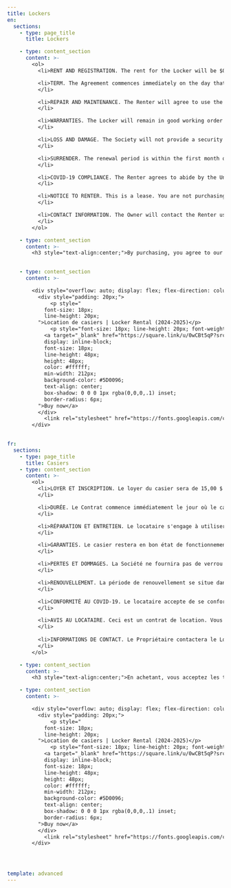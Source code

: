 ```yaml
---
title: Lockers
en:
  sections:
    - type: page_title
      title: Lockers

    - type: content_section
      content: >-
        <ol>
          <li>RENT AND REGISTRATION. The rent for the Locker will be $0.00 for one, or both semester(s) of the 2022-2023 Academic Year and must be registered with the Engineering Students’ Society (the “Society”).</li>

          <li>TERM. The Agreement commences immediately on the day that the Locker is registered with the Owner and will continue until the end of the semester chosen. (the "Term").
          </li>

          <li>REPAIR AND MAINTENANCE. The Renter will agree to use the Locker in a good and careful manner and will comply with all of the manufacturer's requirements and recommendations respecting the Locker and with any applicable law, whether local, provincial or federal, respecting the use of the Locker, including, but not limited to, environmental and copyright law. The Renter will use the Locker for the purpose for which it was designed and not for any other purpose. Failure to do so can result in a loss of access to rental privileges for the remainder of the Agreement.
          </li>

          <li>WARRANTIES. The Locker will remain in good working order and be returned to the Society in a clean and acceptable condition at the end of the Rental Period. 
          </li>

          <li>LOSS AND DAMAGE. The Society will not provide a security lock. It is the sole responsibility of the Renter to provide a security lock for the duration of the Agreement. The Society will not be responsible for the loss or damage of the Renter’s goods under any condition.
          </li>

          <li>SURRENDER. The renewal period is within the first month of the new semester. The Society will post an official deadline at a minimum of two (2) weeks in advance. Failure to renew and register the locker for the subsequent rental period will result in the loss of the Renter’s personal lock and Locker. Lockers not renewed must be vacated by the last day of the renewal period’s notice. Items left in the locker will be recoverable for a fee of $5 for a period of one (1) month after the last day of the renewal period. Claims for Items must be made in person at the Society’s office. Items left for longer than a month will be donated and/or disposed of.
          </li>

          <li>COVID-19 COMPLIANCE. The Renter agrees to abide by the University of Ottawa’s COVID-19 Health and Safety Protocols and Policies as outlined on www.uottawa.ca/coronavirus/en. The Renter understands that it is their responsibility to maintain a six (6) foot distance from other Locker users while accessing their Locker. The Renter agrees to regularly disinfect their Locker for the duration of the Agreement. By signing this Agreement, the Renter accepts the risks of COVID-19 exposure while on campus grounds and understands their compliance to the ever-changing guidelines provided by the University of Ottawa and Ottawa Public Health. 
          </li>

          <li>NOTICE TO RENTER. This is a lease. You are not purchasing the Locker outlined in this Agreement. Do not sign this Agreement until you have read it in full. You are entitled to a copy of this Agreement upon completion. 
          </li>

          <li>CONTACT INFORMATION. The Owner will contact the Renter using the following information provided. Should there be a lack of communication and accessibility, the Renter will no longer be eligible to rent from the Owner. 
          </li>
        </ol>

    - type: content_section
      content: >-
        <h3 style="text-align:center;">By purchasing, you agree to our terms and conditions stated above.</h3>
        

    - type: content_section
      content: >-

        <div style="overflow: auto; display: flex; flex-direction: column; justify-content: flex-end; align-items: center; background:#FFFFFF; border: 1px solid rgba(0, 0, 0, 0.1); box-shadow: -2px 10px 5px rgba(0, 0, 0, 0); border-radius: 10px">
          <div style="padding: 20px;">
              <p style="
            font-size: 18px;
            line-height: 20px;
          ">Location de casiers | Locker Rental (2024-2025)</p>
              <p style="font-size: 18px; line-height: 20px; font-weight: 600;">$15.00 – $25.00</p>
            <a target="_blank" href="https://square.link/u/0wCBt5qP?src=embed" style="
            display: inline-block;
            font-size: 18px;
            line-height: 48px;
            height: 48px;
            color: #ffffff;
            min-width: 212px;
            background-color: #5D0096;
            text-align: center;
            box-shadow: 0 0 0 1px rgba(0,0,0,.1) inset;
            border-radius: 6px;
          ">Buy now</a>
          </div>
            <link rel="stylesheet" href="https://fonts.googleapis.com/css?family=Karla">
        </div>
      

fr:
  sections:
    - type: page_title
      title: Casiers
    - type: content_section
      content: >-
        <ol>
          <li>LOYER ET INSCRIPTION. Le loyer du casier sera de 15,00 $ pour un ou 25,00 $ pour les deux semestres de l'année universitaire 2024-2025 et doit être enregistré auprès de l’Association des Étudiants en Génie (la " Société ").
          </li>

          <li>DURÉE. Le Contrat commence immédiatement le jour où le casier est enregistré auprès du propriétaire et se poursuivra jusqu'à la fin du semestre choisi. (la "Durée").
          </li>

          <li>RÉPARATION ET ENTRETIEN. Le locataire s'engage à utiliser le casier d'une manière bonne et prudente, et à se conformer à toutes les exigences et recommandations du fabricant concernant le casier et à toute loi applicable, qu'elle soit locale, étatique ou fédérale, concernant l'utilisation du casier, y compris, mais sans s'y limiter, la loi sur l'environnement et le droit d'auteur. Le locataire utilisera le casier aux fins pour lesquelles il a été conçu et non à d'autres fins. Tout manquement à cette règle peut entraîner la perte de l'accès aux privilèges de location pour le reste du contrat. 
          </li>

          <li>GARANTIES. Le casier restera en bon état de fonctionnement et sera rendu à la Société dans un état propre et acceptable à la fin de la période de location. 
          </li>

          <li>PERTES ET DOMMAGES. La Société ne fournira pas de verrou de sécurité. Il est de la seule responsabilité du locataire de fournir un cadenas de sécurité pour la durée du contrat. La Société ne sera pas responsable de la perte ou de l'endommagement des biens du locataire dans quelque condition que ce soit.
          </li>

          <li>RENOUVELLEMENT. La période de renouvellement se situe dans le premier mois du nouveau semestre. La Société affichera une date limite officielle au moins deux (2) semaines à l'avance. L'absence de renouvellement et d'enregistrement du casier pour la période de location suivante entraînera la perte de la serrure et du casier personnel du locataire. Les casiers non renouvelés doivent être libérés au plus tard le dernier jour de l'avis de la période de renouvellement. Les articles laissés dans le casier seront récupérables moyennant des frais de 5 $ pour une période d'un (1) mois après le dernier jour de la période de renouvellement. Les réclamations pour les articles doivent être faites en personne au bureau de la Société. Les articles laissés pendant plus d'un mois seront donnés et/ou éliminés.
          </li>

          <li>CONFORMITÉ AU COVID-19. Le locataire accepte de se conformer aux protocoles et aux politiques de santé et de sécurité du COVID-19 de l'Université d'Ottawa, tels que décrits sur le site https://www.uottawa.ca/coronavirus/fr. Le locataire comprend qu'il est de sa responsabilité de maintenir une distance de six (6) pieds des autres utilisateurs de casiers lorsqu'il accède à son casier. Le locataire accepte de désinfecter régulièrement son casier pendant la durée du contrat. En signant le présent contrat, le locataire accepte les risques d'exposition au COVID-19 lorsqu'il se trouve sur le campus et comprend qu'il doit se conformer aux directives en constante évolution de l'Université d'Ottawa et de Santé publique Ottawa. 
          </li>

          <li>AVIS AU LOCATAIRE. Ceci est un contrat de location. Vous n'achetez pas le casier décrit dans le présent contrat. Ne signez pas ce contrat avant de l'avoir lu en entier. Vous avez le droit d'obtenir une copie du présent contrat une fois qu'il est terminé. 
          </li>
          
          <li>INFORMATIONS DE CONTACT. Le Propriétaire contactera le Locataire en utilisant les informations suivantes fournies. S'il y a un manque de communication et d'accessibilité, le locataire ne sera plus autorisé à louer auprès du propriétaire.
          </li> 
        </ol>

    - type: content_section
      content: >-
        <h3 style="text-align:center;">En achetant, vous acceptez les termes et conditions énoncés ci-dessus.</h3>

    - type: content_section
      content: >-

        <div style="overflow: auto; display: flex; flex-direction: column; justify-content: flex-end; align-items: center; background:#FFFFFF; border: 1px solid rgba(0, 0, 0, 0.1); box-shadow: -2px 10px 5px rgba(0, 0, 0, 0); border-radius: 10px">
          <div style="padding: 20px;">
              <p style="
            font-size: 18px;
            line-height: 20px;
          ">Location de casiers | Locker Rental (2024-2025)</p>
              <p style="font-size: 18px; line-height: 20px; font-weight: 600;">$15.00 – $25.00</p>
            <a target="_blank" href="https://square.link/u/0wCBt5qP?src=embed" style="
            display: inline-block;
            font-size: 18px;
            line-height: 48px;
            height: 48px;
            color: #ffffff;
            min-width: 212px;
            background-color: #5D0096;
            text-align: center;
            box-shadow: 0 0 0 1px rgba(0,0,0,.1) inset;
            border-radius: 6px;
          ">Buy now</a>
          </div>
            <link rel="stylesheet" href="https://fonts.googleapis.com/css?family=Karla">
        </div>




template: advanced
---
```

